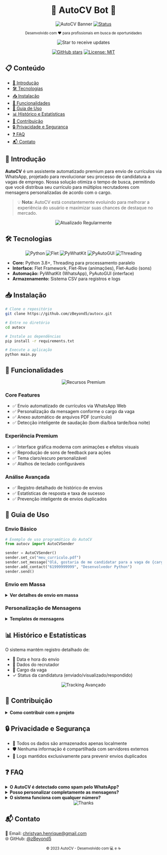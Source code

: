 # <div align="center">🤖 AutoCV Bot 🤖</div>
<div align="center">
  
![AutoCV Banner](https://img.shields.io/badge/AUTOCV-WhatsApp%20CV%20Bot-25D366?style=for-the-badge&logo=whatsapp&logoColor=white)
[![Status](https://img.shields.io/badge/status-em%20desenvolvimento-yellow.svg)](https://github.com/zBeyond5/AutoCV)
</div>
<p align="center">
  <sub>Desenvolvido com ❤️ para profissionais em busca de oportunidades</sub>
</p>
<div align="center">
  <img src="https://img.shields.io/badge/⭐%20Star%20para%20receber%20atualizações!-orange?style=for-the-badge" alt="Star to receive updates">
</div>
<div align="center">
  
[![GitHub stars](https://img.shields.io/github/stars/zBeyond5?style=social)](https://github.com/zBeyond5/zBeyond5/stargazers)
[![License: MIT](https://img.shields.io/badge/License-MIT-green.svg)](https://opensource.org/licenses/MIT)
</div>

## 📋 Conteúdo
- [🌟 Introdução](#-introdução)
- [🛠️ Tecnologias](#️-tecnologias)
- [📥 Instalação](#-instalação)
- [🎯 Funcionalidades](#-funcionalidades)
- [📝 Guia de Uso](#-guia-de-uso)
- [📊 Histórico e Estatísticas](#-histórico-e-estatísticas)
- [🚀 Contribuição](#-contribuição)
- [🔒 Privacidade e Segurança](#-privacidade-e-segurança)
- [❓ FAQ](#-faq)
- [📬 Contato](#-contato)

## 🌟 Introdução
**AutoCV** é um assistente automatizado premium para envio de currículos via WhatsApp, projetado para revolucionar seu processo de candidatura a vagas de emprego. Nossa solução otimiza o tempo de busca, permitindo que você distribua seu currículo para múltiplos recrutadores com mensagens personalizadas de acordo com o cargo.

> 💡 **Nota:** AutoCV está constantemente evoluindo para melhorar a experiência do usuário e maximizar suas chances de destaque no mercado.

<div align="center">
  <img src="https://img.shields.io/badge/🔄%20Atualizado%20Regularmente-blue?style=for-the-badge" alt="Atualizado Regularmente">
</div>

## 🛠️ Tecnologias
<div align="center">
  
![Python](https://img.shields.io/badge/python-3.8+-blue.svg?logo=python&logoColor=white)
![Flet](https://img.shields.io/badge/flet-UI%20Framework-purple.svg)
![PyWhatKit](https://img.shields.io/badge/PyWhatKit-WhatsApp%20Automation-25D366.svg?logo=whatsapp&logoColor=white)
![PyAutoGUI](https://img.shields.io/badge/PyAutoGUI-Automation-orange.svg)
![Threading](https://img.shields.io/badge/Threading-Parallel%20Processing-lightblue.svg)
</div>

- **Core:** Python 3.8+, Threading para processamento paralelo
- **Interface:** Flet Framework, Flet-Rive (animações), Flet-Audio (sons)
- **Automação:** PyWhatKit (WhatsApp), PyAutoGUI (interface)
- **Armazenamento:** Sistema CSV para registros e logs

## 📥 Instalação
```bash
# Clone o repositório
git clone https://github.com/zBeyond5/autocv.git

# Entre no diretório
cd autocv

# Instale as dependências
pip install -r requirements.txt

# Execute a aplicação
python main.py
```

## 🎯 Funcionalidades
<div align="center">
  <img src="https://img.shields.io/badge/⚡%20RECURSOS%20PREMIUM%20⚡-purple?style=for-the-badge" alt="Recursos Premium">
</div>

### Core Features
- ✅ Envio automatizado de currículos via WhatsApp Web
- ✅ Personalização da mensagem conforme o cargo da vaga
- ✅ Anexo automático de arquivos PDF (currículo)
- ✅ Detecção inteligente de saudação (bom dia/boa tarde/boa noite)

### Experiência Premium
- ✅ Interface gráfica moderna com animações e efeitos visuais
- ✅ Reprodução de sons de feedback para ações
- ✅ Tema claro/escuro personalizável
- ✅ Atalhos de teclado configuráveis

### Análise Avançada
- ✅ Registro detalhado de histórico de envios
- ✅ Estatísticas de resposta e taxa de sucesso
- ✅ Prevenção inteligente de envios duplicados

## 📝 Guia de Uso
### Envio Básico
```python
# Exemplo de uso programático do AutoCV
from autocv import AutoCVSender

sender = AutoCVSender()
sender.set_cv("meu_curriculo.pdf")
sender.set_message("Olá, gostaria de me candidatar para a vaga de {cargo}. Segue meu currículo em anexo.")
sender.add_contact("61999999999", "Desenvolvedor Python")
sender.send()
```

### Envio em Massa
<details>
<summary><b>Ver detalhes de envio em massa</b></summary>

Para enviar para múltiplos contatos, adicione cada número em uma nova linha no campo de destinatários:

```
61999999999 - Desenvolvedor Front-end
62888888888 - Analista Python
6377777777 - Engenheiro de Software
```

O sistema processa cada envio sequencialmente, com intervalos aleatórios para evitar bloqueios.
</details>

### Personalização de Mensagens
<details>
<summary><b>Templates de mensagens</b></summary>

O AutoCV oferece templates profissionais pré-configurados:

1. **Candidatura Formal**:
```
Prezado(a) recrutador(a),

Venho por meio desta mensagem manifestar meu interesse na vaga de {cargo}. 
Possuo as qualificações necessárias e estou disponível para entrevistas.
Segue em anexo meu currículo para sua avaliação.

Atenciosamente,
[Seu Nome]
```

2. **Abordagem Direta**:
```
Olá! Vi a oportunidade para {cargo} e gostaria de me candidatar.
Tenho experiência relevante e posso agregar valor à sua equipe.
Anexei meu CV com detalhes da minha trajetória profissional.
```
</details>

## 📊 Histórico e Estatísticas
O sistema mantém registro detalhado de:
- 📅 Data e hora do envio
- 👥 Dados do recrutador
- 🏢 Cargo da vaga
- ✓ Status da candidatura (enviado/visualizado/respondido)

<div align="center">
  <img src="https://img.shields.io/badge/📊%20Tracking%20Avançado-green?style=for-the-badge" alt="Tracking Avançado">
</div>

## 🚀 Contribuição
<details>
<summary><b>Como contribuir com o projeto</b></summary>

1. Faça um fork do projeto
2. Crie sua branch de feature (`git checkout -b feature/RecursoIncrivel`)
3. Commit suas alterações (`git commit -m 'Adiciona recurso incrível'`)
4. Push para a branch (`git push origin feature/RecursoIncrivel`)
5. Abra um Pull Request

Agradecemos todas as contribuições, desde correções de bugs até novos recursos!
</details>

## 🔒 Privacidade e Segurança
- 🔐 Todos os dados são armazenados apenas localmente
- 🛡️ Nenhuma informação é compartilhada com servidores externos
- 📝 Logs mantidos exclusivamente para prevenir envios duplicados

## ❓ FAQ
<details>
<summary><b>O AutoCV é detectado como spam pelo WhatsApp?</b></summary>
Não! Desenvolvemos nosso sistema com foco em segurança. Utilizamos métodos anti-detecção como intervalos aleatórios entre mensagens e processamento natural de texto.
</details>

<details>
<summary><b>Posso personalizar completamente as mensagens?</b></summary>
Sim! O AutoCV permite total personalização das mensagens, incluindo variáveis dinâmicas como {cargo}, {empresa}, {nome_recrutador} e muito mais.
</details>

<details>
<summary><b>O sistema funciona com qualquer número?</b></summary>
O AutoCV funciona com qualquer número de WhatsApp válido no formato internacional. Recomendamos adicionar o código do país para melhor compatibilidade.
</details>

<div align="center">
  <img src="https://img.shields.io/badge/⚡%20Obrigado%20por%20escolher%20AutoCV%20⚡-purple?style=for-the-badge" alt="Thanks">
</div>

## 📬 Contato
📧 Email: [christyan.henrique@gmail.com](mailto:christyan.henrique@gmail.com)  
🌐 GitHub: [@zBeyond5](https://github.com/zBeyond5)

<div align="center">
  <sub>© 2023 AutoCV - Desenvolvido com 💻 e ☕</sub>
</div>
